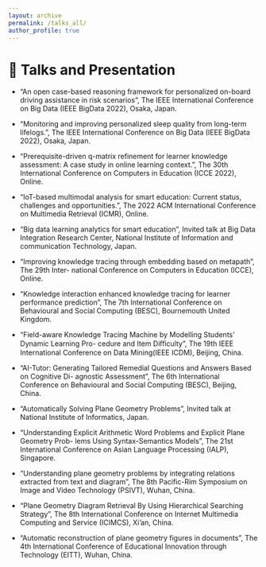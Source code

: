 ```yaml
---
layout: archive
permalink: /talks_all/
author_profile: true
---
```



# 📝 Talks and Presentation 

- “An open case-based reasoning framework for personalized on-board driving assistance in risk scenarios”, The IEEE International Conference on Big Data (IEEE BigData 2022), Osaka, Japan.

- “Monitoring and improving personalized sleep quality from long-term lifelogs.”, The IEEE International Conference on Big Data (IEEE BigData 2022), Osaka, Japan.

- “Prerequisite-driven q-matrix refinement for learner knowledge assessment: A case study in online learning context.”, The 30th International Conference on Computers in Education (ICCE 2022), Online.

- “IoT-based multimodal analysis for smart education: Current status, challenges and opportunities.”, The 2022 ACM International Conference on Multimedia Retrieval (ICMR), Online.

- “Big data learning analytics for smart education”, Invited talk at Big Data Integration Research Center, National Institute of Information and communication Technology, Japan.

- “Improving knowledge tracing through embedding based on metapath”, The 29th Inter- national Conference on Computers in Education (ICCE), Online.

- “Knowledge interaction enhanced knowledge tracing for learner performance prediction”, The 7th International Conference on Behavioural and Social Computing (BESC), Bournemouth United Kingdom.

- “Field-aware Knowledge Tracing Machine by Modelling Students’ Dynamic Learning Pro- cedure and Item Diﬀiculty”, The 19th IEEE International Conference on Data Mining(IEEE ICDM), Beijing, China.

- “AI-Tutor: Generating Tailored Remedial Questions and Answers Based on Cognitive Di- agnostic Assessment”, The 6th International Conference on Behavioural and Social Computing (BESC), Beijing, China.

- “Automatically Solving Plane Geometry Problems”, Invited talk at National Institute of Informatics, Japan.

- “Understanding Explicit Arithmetic Word Problems and Explicit Plane Geometry Prob- lems Using Syntax-Semantics Models”, The 21st International Conference on Asian Language Processing (IALP), Singapore.

- “Understanding plane geometry problems by integrating relations extracted from text and diagram”, The 8th Pacific-Rim Symposium on Image and Video Technology (PSIVT), Wuhan, China.

- “Plane Geometry Diagram Retrieval By Using Hierarchical Searching Strategy”, The 8th International Conference on Internet Multimedia Computing and Service (ICIMCS), Xi’an, China.

- “Automatic reconstruction of plane geometry figures in documents”, The 4th International Conference of Educational Innovation through Technology (EITT), Wuhan, China.
